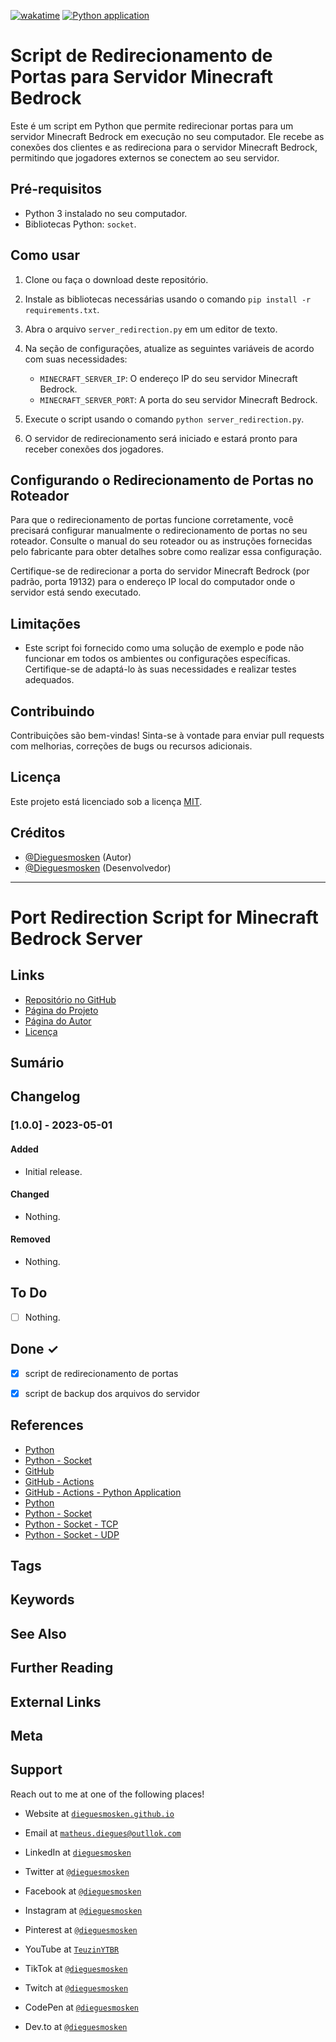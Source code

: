 [![wakatime](https://wakatime.com/badge/github/dieguesmosken/servidor_bedrock.svg?style=flat-square)](https://wakatime.com/badge/github/dieguesmosken/servidor_bedrock)
[![Python application](https://github.com/dieguesmosken/servidor_bedrock/actions/workflows/python-app.yml/badge.svg)](https://github.com/dieguesmosken/servidor_bedrock/actions/workflows/python-app.yml)
# Script de Redirecionamento de Portas para Servidor Minecraft Bedrock

Este é um script em Python que permite redirecionar portas para um servidor Minecraft Bedrock em execução no seu computador. Ele recebe as conexões dos clientes e as redireciona para o servidor Minecraft Bedrock, permitindo que jogadores externos se conectem ao seu servidor.

## Pré-requisitos

- Python 3 instalado no seu computador.
- Bibliotecas Python: `socket`.

## Como usar

1. Clone ou faça o download deste repositório.

2. Instale as bibliotecas necessárias usando o comando `pip install -r requirements.txt`.

3. Abra o arquivo `server_redirection.py` em um editor de texto.

4. Na seção de configurações, atualize as seguintes variáveis de acordo com suas necessidades:

   - `MINECRAFT_SERVER_IP`: O endereço IP do seu servidor Minecraft Bedrock.
   - `MINECRAFT_SERVER_PORT`: A porta do seu servidor Minecraft Bedrock.

5. Execute o script usando o comando `python server_redirection.py`.

6. O servidor de redirecionamento será iniciado e estará pronto para receber conexões dos jogadores.

## Configurando o Redirecionamento de Portas no Roteador

Para que o redirecionamento de portas funcione corretamente, você precisará configurar manualmente o redirecionamento de portas no seu roteador. Consulte o manual do seu roteador ou as instruções fornecidas pelo fabricante para obter detalhes sobre como realizar essa configuração.

Certifique-se de redirecionar a porta do servidor Minecraft Bedrock (por padrão, porta 19132) para o endereço IP local do computador onde o servidor está sendo executado.

## Limitações

- Este script foi fornecido como uma solução de exemplo e pode não funcionar em todos os ambientes ou configurações específicas. Certifique-se de adaptá-lo às suas necessidades e realizar testes adequados.

## Contribuindo

Contribuições são bem-vindas! Sinta-se à vontade para enviar pull requests com melhorias, correções de bugs ou recursos adicionais.

## Licença

Este projeto está licenciado sob a licença [MIT](LICENSE).

## Créditos

- [@Dieguesmosken](https://dieguesmosken.github.io/) (Autor)
- [@Dieguesmosken](https://dieguesmosken.github.io/) (Desenvolvedor)
---
# Port Redirection Script for Minecraft Bedrock Server

## Links

- [Repositório no GitHub](https://github.com/dieguesmosken/servidor_bedrock)
- [Página do Projeto](https://dieguesmosken.github.io/servidor_bedrock/)
- [Página do Autor](https://dieguesmosken.github.io/)
- [Licença](LICENSE)

## Sumário

## Changelog

### [1.0.0] - 2023-05-01

#### Added

- Initial release.

#### Changed

- Nothing.

#### Removed

- Nothing.

## To Do

- [ ] Nothing.

## Done ✓

- [x] script de redirecionamento de portas
- [x] script de backup dos arquivos do servidor


## References

- [Python](https://www.python.org/)
- [Python - Socket](https://docs.python.org/3/library/socket.html)
- [GitHub](https://github.com)
- [GitHub - Actions](https://docs.github.com/en/actions)
- [GitHub - Actions - Python Application](https://docs.github.com/en/actions/language-and-framework-guides/building-and-testing-python#building-and-testing-python-with-pytest)
- [Python](https://www.python.org/)
- [Python - Socket](https://docs.python.org/3/library/socket.html)
- [Python - Socket - TCP](https://docs.python.org/3/library/socket.html#socket.socket)
- [Python - Socket - UDP](https://docs.python.org/3/library/socket.html#socket.socket)

## Tags

## Keywords

## See Also

## Further Reading

## External Links

## Meta

## Support

Reach out to me at one of the following places!

- Website at <a href="https://dieguesmosken.github.io/" target="_blank">`dieguesmosken.github.io`</a>
- Email at <a href="mailto:matheus.diegues@outlook.com" target="_blank">`matheus.diegues@outllok.com`</a>
- LinkedIn at <a href="https://www.linkedin.com/in/dieguesmosken" target="_blank">`dieguesmosken`</a>
- Twitter at <a href="https://twitter.com/dieguesmosken" target="_blank">`@dieguesmosken`</a>
- Facebook at <a href="https://www.facebook.com/dieguesmosken" target="_blank">`@dieguesmosken`</a>
- Instagram at <a href="https://www.instagram.com/dieguesmosken" target="_blank">`@dieguesmosken`</a>
- Pinterest at <a href="https://www.pinterest.com/dieguesmosken" target="_blank">`@dieguesmosken`</a>
- YouTube at <a href="https://www.youtube.com/TeuzinYTBR" target="_blank">`TeuzinYTBR`</a>
- TikTok at <a href="https://www.tiktok.com/@dieguesmosken" target="_blank">`@dieguesmosken`</a>
- Twitch at <a href="https://www.twitch.tv/dieguesmosken" target="_blank">`@dieguesmosken`</a>

- CodePen at <a href="https://codepen.io/dieguesmosken" target="_blank">`@dieguesmosken`</a>
- Dev.to at <a href="https://dev.to/dieguesmosken" target="_blank">`@dieguesmosken`</a>